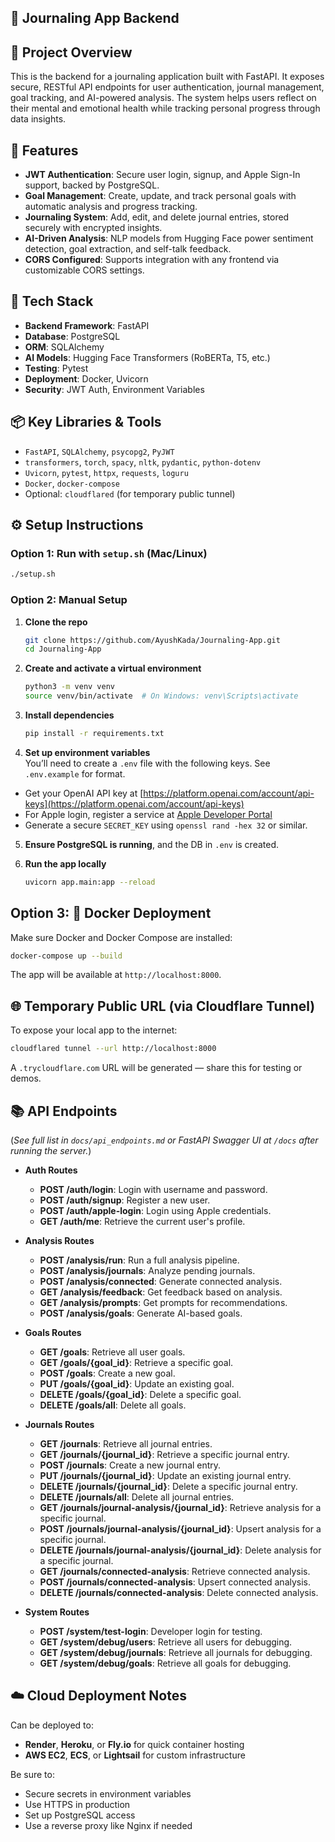 ## 📓 Journaling App Backend

## 🚀 Project Overview  
This is the backend for a journaling application built with FastAPI. It exposes secure, RESTful API endpoints for user authentication, journal management, goal tracking, and AI-powered analysis. The system helps users reflect on their mental and emotional health while tracking personal progress through data insights.

## 🔑 Features  
- **JWT Authentication**: Secure user login, signup, and Apple Sign-In support, backed by PostgreSQL.  
- **Goal Management**: Create, update, and track personal goals with automatic analysis and progress tracking.  
- **Journaling System**: Add, edit, and delete journal entries, stored securely with encrypted insights.  
- **AI-Driven Analysis**: NLP models from Hugging Face power sentiment detection, goal extraction, and self-talk feedback.  
- **CORS Configured**: Supports integration with any frontend via customizable CORS settings.

## 🧰 Tech Stack  
- **Backend Framework**: FastAPI  
- **Database**: PostgreSQL  
- **ORM**: SQLAlchemy  
- **AI Models**: Hugging Face Transformers (RoBERTa, T5, etc.)  
- **Testing**: Pytest  
- **Deployment**: Docker, Uvicorn  
- **Security**: JWT Auth, Environment Variables

## 📦 Key Libraries & Tools  
- `FastAPI`, `SQLAlchemy`, `psycopg2`, `PyJWT`  
- `transformers`, `torch`, `spacy`, `nltk`, `pydantic`, `python-dotenv`  
- `Uvicorn`, `pytest`, `httpx`, `requests`, `loguru`  
- `Docker`, `docker-compose`  
- Optional: `cloudflared` (for temporary public tunnel)

## ⚙️ Setup Instructions

### Option 1: Run with `setup.sh` (Mac/Linux)
```bash
./setup.sh
```

### Option 2: Manual Setup
1. **Clone the repo**  
   ```bash
   git clone https://github.com/AyushKada/Journaling-App.git
   cd Journaling-App
   ```

2. **Create and activate a virtual environment**  
   ```bash
   python3 -m venv venv  
   source venv/bin/activate  # On Windows: venv\Scripts\activate
   ```

3. **Install dependencies**  
   ```bash
   pip install -r requirements.txt
   ```

4. **Set up environment variables**  
  You’ll need to create a `.env` file with the following keys. See `.env.example` for format.

- Get your OpenAI API key at [https://platform.openai.com/account/api-keys](https://platform.openai.com/account/api-keys)
- For Apple login, register a service at [Apple Developer Portal](https://developer.apple.com/account/resources/identifiers/)
- Generate a secure `SECRET_KEY` using `openssl rand -hex 32` or similar.

5. **Ensure PostgreSQL is running**, and the DB in `.env` is created.

6. **Run the app locally**  
   ```bash
   uvicorn app.main:app --reload
   ```

## Option 3: 🐳 Docker Deployment  
Make sure Docker and Docker Compose are installed:

```bash
docker-compose up --build
```

The app will be available at `http://localhost:8000`.

## 🌐 Temporary Public URL (via Cloudflare Tunnel)  
To expose your local app to the internet:

```bash
cloudflared tunnel --url http://localhost:8000
```

A `.trycloudflare.com` URL will be generated — share this for testing or demos.

## 📚 API Endpoints  
(*See full list in `docs/api_endpoints.md` or FastAPI Swagger UI at `/docs` after running the server.*)

- **Auth Routes**
  - **POST /auth/login**: Login with username and password.
  - **POST /auth/signup**: Register a new user.
  - **POST /auth/apple-login**: Login using Apple credentials.
  - **GET /auth/me**: Retrieve the current user's profile.

- **Analysis Routes**
  - **POST /analysis/run**: Run a full analysis pipeline.
  - **POST /analysis/journals**: Analyze pending journals.
  - **POST /analysis/connected**: Generate connected analysis.
  - **GET /analysis/feedback**: Get feedback based on analysis.
  - **GET /analysis/prompts**: Get prompts for recommendations.
  - **POST /analysis/goals**: Generate AI-based goals.

- **Goals Routes**
  - **GET /goals**: Retrieve all user goals.
  - **GET /goals/{goal_id}**: Retrieve a specific goal.
  - **POST /goals**: Create a new goal.
  - **PUT /goals/{goal_id}**: Update an existing goal.
  - **DELETE /goals/{goal_id}**: Delete a specific goal.
  - **DELETE /goals/all**: Delete all goals.

- **Journals Routes**
  - **GET /journals**: Retrieve all journal entries.
  - **GET /journals/{journal_id}**: Retrieve a specific journal entry.
  - **POST /journals**: Create a new journal entry.
  - **PUT /journals/{journal_id}**: Update an existing journal entry.
  - **DELETE /journals/{journal_id}**: Delete a specific journal entry.
  - **DELETE /journals/all**: Delete all journal entries.
  - **GET /journals/journal-analysis/{journal_id}**: Retrieve analysis for a specific journal.
  - **POST /journals/journal-analysis/{journal_id}**: Upsert analysis for a specific journal.
  - **DELETE /journals/journal-analysis/{journal_id}**: Delete analysis for a specific journal.
  - **GET /journals/connected-analysis**: Retrieve connected analysis.
  - **POST /journals/connected-analysis**: Upsert connected analysis.
  - **DELETE /journals/connected-analysis**: Delete connected analysis.

- **System Routes**
  - **POST /system/test-login**: Developer login for testing.
  - **GET /system/debug/users**: Retrieve all users for debugging.
  - **GET /system/debug/journals**: Retrieve all journals for debugging.
  - **GET /system/debug/goals**: Retrieve all goals for debugging.

## ☁️ Cloud Deployment Notes  
Can be deployed to:
- **Render**, **Heroku**, or **Fly.io** for quick container hosting  
- **AWS EC2**, **ECS**, or **Lightsail** for custom infrastructure

Be sure to:
- Secure secrets in environment variables
- Use HTTPS in production
- Set up PostgreSQL access
- Use a reverse proxy like Nginx if needed